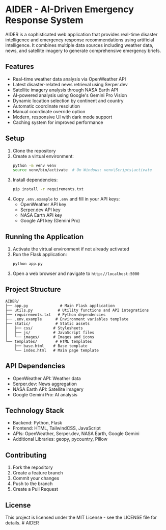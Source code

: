 # AIDER - AI-Driven Emergency Response System

AIDER is a sophisticated web application that provides real-time disaster intelligence and emergency response recommendations using artificial intelligence. It combines multiple data sources including weather data, news, and satellite imagery to generate comprehensive emergency briefs.

## Features

- Real-time weather data analysis via OpenWeather API
- Latest disaster-related news retrieval using Serper.dev
- Satellite imagery analysis through NASA Earth API
- AI-powered analysis using Google's Gemini Pro Vision
- Dynamic location selection by continent and country
- Automatic coordinate resolution
- Manual coordinate override option
- Modern, responsive UI with dark mode support
- Caching system for improved performance

## Setup

1. Clone the repository
2. Create a virtual environment:
   ```bash
   python -m venv venv
   source venv/bin/activate  # On Windows: venv\Scripts\activate
   ```
3. Install dependencies:
   ```bash
   pip install -r requirements.txt
   ```
4. Copy `.env.example` to `.env` and fill in your API keys:
   - OpenWeather API key
   - Serper.dev API key
   - NASA Earth API key
   - Google API key (Gemini Pro)

## Running the Application

1. Activate the virtual environment if not already activated
2. Run the Flask application:
   ```bash
   python app.py
   ```
3. Open a web browser and navigate to `http://localhost:5000`

## Project Structure

```
AIDER/
├── app.py              # Main Flask application
├── utils.py           # Utility functions and API integrations
├── requirements.txt   # Python dependencies
├── .env.example      # Environment variables template
├── static/           # Static assets
│   ├── css/         # Stylesheets
│   ├── js/          # JavaScript files
│   └── images/      # Images and icons
└── templates/        # HTML templates
    ├── base.html    # Base template
    └── index.html   # Main page template
```

## API Dependencies

- OpenWeather API: Weather data
- Serper.dev: News aggregation
- NASA Earth API: Satellite imagery
- Google Gemini Pro: AI analysis

## Technology Stack

- Backend: Python, Flask
- Frontend: HTML, TailwindCSS, JavaScript
- APIs: OpenWeather, Serper.dev, NASA Earth, Google Gemini
- Additional Libraries: geopy, pycountry, Pillow

## Contributing

1. Fork the repository
2. Create a feature branch
3. Commit your changes
4. Push to the branch
5. Create a Pull Request

## License

This project is licensed under the MIT License - see the LICENSE file for details.
#   A I D E R  
 